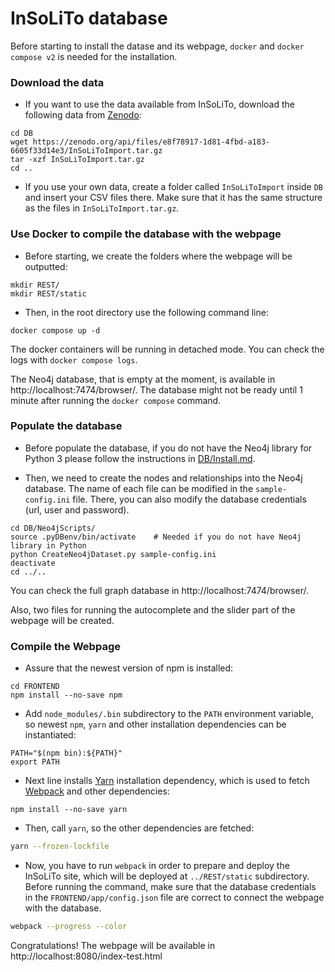 # InSoLiTo database

Before starting to install the datase and its webpage, `docker` and `docker compose v2` is needed for the installation.

### Download the data

* If you want to use the data available from InSoLiTo, download the following data from [Zenodo](https://doi.org/10.5281/zenodo.6359386):

```
cd DB
wget https://zenodo.org/api/files/e8f78917-1d81-4fbd-a183-6605f33d14e3/InSoLiToImport.tar.gz 
tar -xzf InSoLiToImport.tar.gz
cd ..
```
* If you use your own data, create a folder called `InSoLiToImport` inside `DB` and insert your CSV files there. Make sure that it has the same structure as the files in `InSoLiToImport.tar.gz`.

### Use Docker to compile the database with the webpage

* Before starting, we create the folders where the webpage will be outputted:

```
mkdir REST/
mkdir REST/static
```

* Then, in the root directory use the following command line:

```
docker compose up -d
```

The docker containers will be running in detached mode. You can check the logs with `docker compose logs`.

The Neo4j database, that is empty at the moment, is available in http://localhost:7474/browser/. The database might not be ready until 1 minute after running the `docker compose` command.

### Populate the database

* Before populate the database, if you do not have the Neo4j library for Python 3 please follow the instructions in [DB/Install.md](DB/Install.md).

* Then, we need to create the nodes and relationships into the Neo4j database. The name of each file can be modified in the `sample-config.ini` file. There, you can also modify the database credentials (url, user and password).

```
cd DB/Neo4jScripts/
source .pyDBenv/bin/activate    # Needed if you do not have Neo4j library in Python
python CreateNeo4jDataset.py sample-config.ini
deactivate
cd ../..
```

You can check the full graph database in http://localhost:7474/browser/.

Also, two files for running the autocomplete and the slider part of the webpage will be created.

### Compile the Webpage

* Assure that the newest version of npm is installed:

```
cd FRONTEND
npm install --no-save npm
```

* Add `node_modules/.bin` subdirectory to the `PATH` environment variable, so newest `npm`, `yarn` and other installation dependencies can be instantiated:

```
PATH="$(npm bin):${PATH}"
export PATH
```

* Next line installs [Yarn](https://yarnpkg.com/) installation dependency, which is used to fetch [Webpack](https://webpack.github.io/) and other dependencies:

```
npm install --no-save yarn
```

* Then, call `yarn`, so the other dependencies are fetched:

```bash
yarn --frozen-lockfile
```

* Now, you have to run `webpack` in order to prepare and deploy the InSoLiTo site, which will be deployed at `../REST/static` subdirectory. Before running the command, make sure that the database credentials in the `FRONTEND/app/config.json` file are correct to connect the webpage with the database.

```bash
webpack --progress --color
```

Congratulations! The webpage will be available in http://localhost:8080/index-test.html